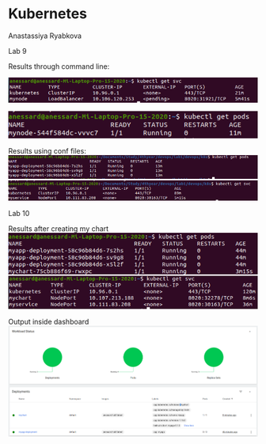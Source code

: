 # Kubernetes

Anastassiya Ryabkova

Lab 9

Results through command line:

![image.png](image1.png)

![image.png](image2.png)

Results using conf files:
![img.png](img.png)
![img_1.png](img_1.png)

Lab 10

Results after creating my chart
![img_2.png](img_2.png)
![img_3.png](img_3.png)

Output inside dashboard
![img_4.png](img_4.png)
